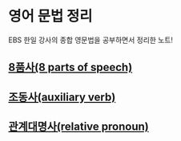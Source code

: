 # 영어 문법 정리
EBS 한일 강사의 종합 영문법을 공부하면서 정리한 노트!
## [8품사(8 parts of speech)](8-parts-of-speech.md)
## [조동사(auxiliary verb)](auxiliary-verb.md)
## [관계대명사(relative pronoun)](relative-pronoun.md)